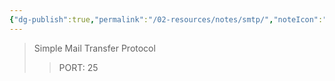 ```yaml
---
{"dg-publish":true,"permalink":"/02-resources/notes/smtp/","noteIcon":"","updated":"2025-08-26T16:35:07.583+02:00"}
---
```


>Simple Mail Transfer Protocol
>> PORT: 25